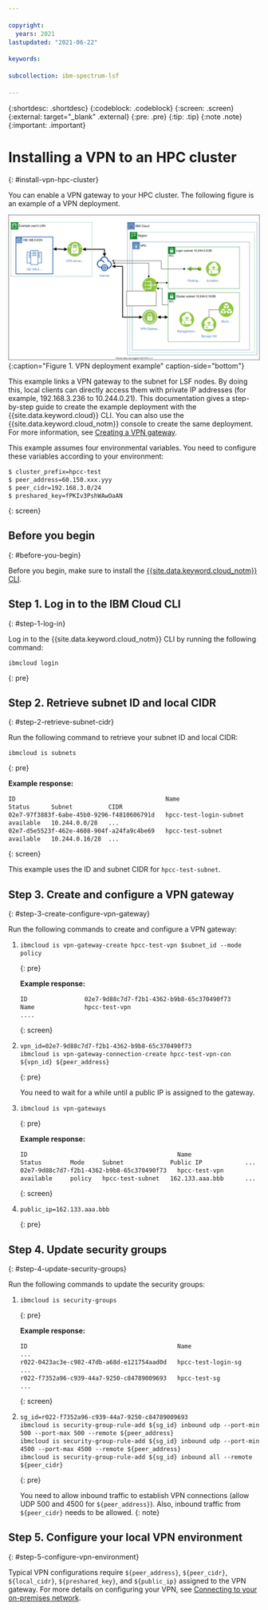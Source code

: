 ```yaml
---

copyright:
  years: 2021
lastupdated: "2021-06-22"

keywords: 

subcollection: ibm-spectrum-lsf

---
```


{:shortdesc: .shortdesc}
{:codeblock: .codeblock}
{:screen: .screen}
{:external: target="_blank" .external}
{:pre: .pre}
{:tip: .tip}
{:note .note}
{:important: .important}

# Installing a VPN to an HPC cluster
{: #install-vpn-hpc-cluster}

You can enable a VPN gateway to your HPC cluster. The following figure is an example of a VPN deployment.

![Architecture diagram for VPN deployment](images/hpcc_vpn-diagram.svg){:caption="Figure 1. VPN deployment example" caption-side="bottom"}

This example links a VPN gateway to the subnet for LSF nodes. By doing this, local clients can directly access them with private IP addresses (for example, 192.168.3.236 to 10.244.0.21). This documentation gives a step-by-step guide to create the example deployment with the {{site.data.keyword.cloud}} CLI. You can also use the {{site.data.keyword.cloud_notm}} console to create the same deployment. For more information, see [Creating a VPN gateway](/docs/vpc?topic=vpc-vpn-create-gateway).

This example assumes four environmental variables. You need to configure these variables according to your environment:

```
$ cluster_prefix=hpcc-test
$ peer_address=60.150.xxx.yyy
$ peer_cidr=192.168.3.0/24
$ preshared_key=fPKIv3PshWAwOaAN
```
{: screen}

## Before you begin
{: #before-you-begin}

Before you begin, make sure to install the [{{site.data.keyword.cloud_notm}} CLI](/docs/cli?topic=cli-install-ibmcloud-cli).

## Step 1. Log in to the IBM Cloud CLI
{: #step-1-log-in}

Log in to the {{site.data.keyword.cloud_notm}} CLI by running the following command:

```
ibmcloud login
```
{: pre}

## Step 2. Retrieve subnet ID and local CIDR
{: #step-2-retrieve-subnet-cidr}

Run the following command to retrieve your subnet ID and local CIDR:

```
ibmcloud is subnets
```
{: pre}

**Example response:**

```
ID                                          Name                     Status      Subnet          CIDR
02e7-97f3883f-6abe-45b0-9296-f4810606791d   hpcc-test-login-subnet   available   10.244.0.0/28   ...
02e7-d5e5523f-462e-4608-904f-a24fa9c4be69   hpcc-test-subnet         available   10.244.0.16/28  ...
```
{: screen}

This example uses the ID and subnet CIDR for `hpcc-test-subnet`.

## Step 3. Create and configure a VPN gateway
{: #step-3-create-configure-vpn-gateway}

Run the following commands to create and configure a VPN gateway:

1. 
    ```
    ibmcloud is vpn-gateway-create hpcc-test-vpn $subnet_id --mode policy
    ```
    {: pre}

    **Example response:**

    ```
    ID                02e7-9d88c7d7-f2b1-4362-b9b8-65c370490f73   
    Name              hpcc-test-vpn
    ....
    ```
    {: screen}
2. 
    ```
    vpn_id=02e7-9d88c7d7-f2b1-4362-b9b8-65c370490f73
    ibmcloud is vpn-gateway-connection-create hpcc-test-vpn-con ${vpn_id} ${peer_address}
    ```
    {: pre}

    You need to wait for a while until a public IP is assigned to the gateway.

3. 
    ```
    ibmcloud is vpn-gateways
    ```
    {: pre}

    **Example response:**

    ```
    ID                                          Name               Status        Mode     Subnet             Public IP            ...
    02e7-9d88c7d7-f2b1-4362-b9b8-65c370490f73   hpcc-test-vpn      available     policy   hpcc-test-subnet   162.133.aaa.bbb      ...
    ```
    {: screen}

4. 
    ```
    public_ip=162.133.aaa.bbb
    ```
    {: pre}

## Step 4. Update security groups
{: #step-4-update-security-groups}

Run the following commands to update the security groups:

1. 
    ```
    ibmcloud is security-groups
    ```
    {: pre}

    **Example response:**

    ```
    ID                                          Name                                ...
    r022-0423ac3e-c982-47db-a68d-e121754aad0d   hpcc-test-login-sg                  ...
    r022-f7352a96-c939-44a7-9250-c84789009693   hpcc-test-sg                        ...
    ```
    {: screen}

2. 
    ```
    sg_id=r022-f7352a96-c939-44a7-9250-c84789009693
    ibmcloud is security-group-rule-add ${sg_id} inbound udp --port-min 500 --port-max 500 --remote ${peer_address}
    ibmcloud is security-group-rule-add ${sg_id} inbound udp --port-min 4500 --port-max 4500 --remote ${peer_address}
    ibmcloud is security-group-rule-add ${sg_id} inbound all --remote ${peer_cidr}
    ```
    {: pre}

    You need to allow inbound traffic to establish VPN connections (allow UDP 500 and 4500 for `${peer_address}`). Also, inbound traffic from `${peer_cidr}` needs to be allowed.
    {: note}

## Step 5. Configure your local VPN environment
{: #step-5-configure-vpn-environment}

Typical VPN configurations require `${peer_address}`, `${peer_cidr}`, `${local_cidr}`, `${preshared_key}`, and `${public_ip}` assigned to the VPN gateway. For more details on configuring your VPN, see [Connecting to your on-premises network](/docs/vpc?topic=vpc-vpn-onprem-example).